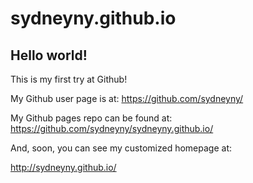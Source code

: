 sydneyny.github.io
==================

## Hello world!

This is my first try at Github!

My Github user page is at:
https://github.com/sydneyny/

My Github pages repo can be found at:
https://github.com/sydneyny/sydneyny.github.io/

And, soon, you can see my customized homepage at:

http://sydneyny.github.io/

